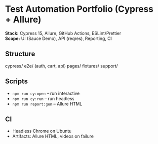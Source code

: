 # Test Automation Portfolio (Cypress + Allure)

**Stack:** Cypress 15, Allure, GitHub Actions, ESLint/Prettier  
**Scope:** UI (Sauce Demo), API (reqres), Reporting, CI

## Structure
cypress/
e2e/ (auth, cart, api)
pages/
fixtures/
support/


## Scripts
- `npm run cy:open` – run interactive
- `npm run cy:run` – run headless
- `npm run report:gen` – Allure HTML

## CI
- Headless Chrome on Ubuntu
- Artifacts: Allure HTML, videos on failure
